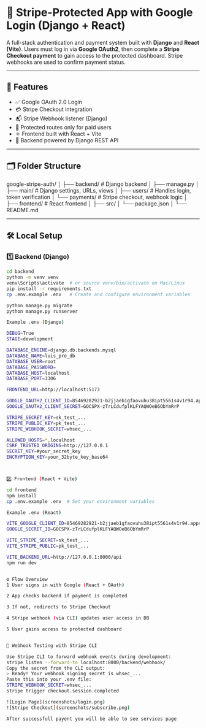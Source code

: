 # 🔐 Stripe-Protected App with Google Login (Django + React)

A full-stack authentication and payment system built with **Django** and **React (Vite)**. Users must log in via **Google OAuth2**, then complete a **Stripe Checkout payment** to gain access to the protected dashboard. Stripe webhooks are used to confirm payment status.

---

## 🚀 Features

- ✅ Google OAuth 2.0 Login
- 💳 Stripe Checkout integration
- 📬 Stripe Webhook listener (Django)
- 🔐 Protected routes only for paid users
- ⚛️ Frontend built with React + Vite
- 🧠 Backend powered by Django REST API

---

## 🗂️ Folder Structure

google-stripe-auth/ │ ├── backend/ # Django backend │ ├── manage.py │ ├── main/ # Django settings, URLs, views │ ├── users/ # Handles login, token verification │ └── payments/ # Stripe checkout, webhook logic │ ├── frontend/ # React frontend │ ├── src/ │ └── package.json │ └── README.md


---

## 🛠️ Local Setup

### 1️⃣ Backend (Django)

```bash
cd backend
python -m venv venv
venv\Scripts\activate  # or source venv/bin/activate on Mac/Linux
pip install -r requirements.txt
cp .env.example .env   # Create and configure environment variables

python manage.py migrate
python manage.py runserver

Example .env (Django)

DEBUG=True
STAGE=development

DATABASE_ENGINE=django.db.backends.mysql
DATABASE_NAME=luis_pro_db
DATABASE_USER=root
DATABASE_PASSWORD=
DATABASE_HOST=localhost
DATABASE_PORT=3306

FRONTEND_URL=http://localhost:5173

GOOGLE_OAUTH2_CLIENT_ID=85469282921-b2jjaeb1gfaovuhu38ipt5561s4v1r94.apps.googleusercontent.com
GOOGLE_OAUTH2_CLIENT_SECRET=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

STRIPE_SECRET_KEY=sk_test_...
STRIPE_PUBLIC_KEY=pk_test_...
STRIPE_WEBHOOK_SECRET=whsec_...

ALLOWED_HOSTS=*,localhost
CSRF_TRUSTED_ORIGINS=http://127.0.0.1
SECRET_KEY=#your_secret_key
ENCRYPTION_KEY=your_32byte_key_base64



2️⃣ Frontend (React + Vite)

cd frontend
npm install
cp .env.example .env  # Set your environment variables

Example .env (React)

VITE_GOOGLE_CLIENT_ID=85469282921-b2jjaeb1gfaovuhu38ipt5561s4v1r94.apps.googleusercontent.com
GOOGLE_SECRET_ID=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

VITE_STRIPE_SECRET=sk_test_...
VITE_STRIPE_PUBLIC=pk_test_...

VITE_BACKEND_URL=http://127.0.0.1:8000/api
npm run dev


⚙️ Flow Overview
1 User signs in with Google (React + OAuth)

2 App checks backend if payment is completed

3 If not, redirects to Stripe Checkout

4 Stripe webhook (via CLI) updates user access in DB

5 User gains access to protected dashboard


🧪 Webhook Testing with Stripe CLI

Use Stripe CLI to forward webhook events during development:
stripe listen --forward-to localhost:8000/backend/webhook/
Copy the secret from the CLI output:
> Ready! Your webhook signing secret is whsec_...
Paste this into your .env file:
STRIPE_WEBHOOK_SECRET=whsec_...
stripe trigger checkout.session.completed

![Login Page](screenshots/login.png)
![Stripe Checkout](screenshots/subscribe.png)

After successfull payent you will be able to see services page